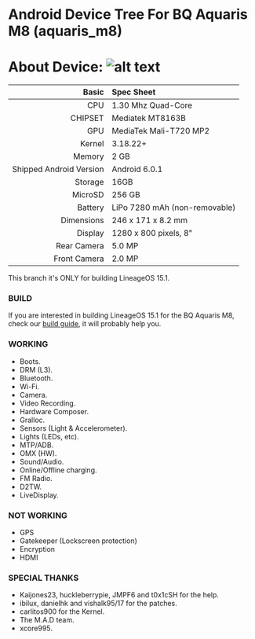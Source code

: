 Android Device Tree For BQ Aquaris M8 (aquaris_m8)
=================================================
About Device:
![alt text](http://i1.wp.com/www.blogtecnologia.es/wp-content/uploads/2017/02/bq.jpg)
=====================================
Basic   | Spec Sheet
-------:|:-------------------------
CPU     | 1.30 Mhz Quad-Core 
CHIPSET | Mediatek MT8163B
GPU     | MediaTek Mali-T720 MP2
Kernel  | 3.18.22+
Memory  | 2 GB
Shipped Android Version | Android 6.0.1
Storage | 16GB
MicroSD | 256 GB
Battery | LiPo 7280 mAh (non-removable)
Dimensions | 246 x 171 x 8.2 mm
Display | 1280 x 800 pixels, 8"
Rear Camera  | 5.0 MP
Front Camera | 2.0 MP

This branch it's ONLY for building LineageOS 15.1.

### BUILD ###
If you are interested in building LineageOS 15.1 for the BQ Aquaris M8, check our [build guide](https://github.com/mt8163/android_vendor_bq_mt8163/blob/lineage-15.1/README.md), it will probably help you.

### WORKING ###
- Boots.
- DRM (L3).
- Bluetooth.
- Wi-Fi.
- Camera.
- Video Recording.
- Hardware Composer.
- Gralloc.
- Sensors (Light & Accelerometer).
- Lights (LEDs, etc).
- MTP/ADB.
- OMX (HW).
- Sound/Audio.
- Online/Offline charging.
- FM Radio.
- D2TW.
- LiveDisplay.

### NOT WORKING ###
- GPS
- Gatekeeper (Lockscreen protection)
- Encryption
- HDMI

### SPECIAL THANKS ###
- Kaijones23, huckleberrypie, JMPF6 and t0x1cSH for the help.
- ibilux, danielhk and vishalk95/17 for the patches.
- carlitos900 for the Kernel.
- The M.A.D team.
- xcore995.
